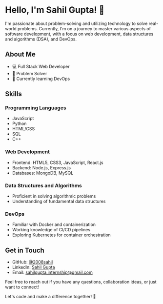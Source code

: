 



# Hello, I'm Sahil Gupta! 👋

I'm passionate about problem-solving and utilizing technology to solve real-world problems. Currently, I'm on a journey to master various aspects of software development, with a focus on web development, data structures and algorithms (DSA), and DevOps.

## About Me

- 💻 Full Stack Web Developer
- 🧠 Problem Solver
- 🚀 Currently learning DevOps

## Skills

### Programming Languages
- JavaScript
- Python
- HTML/CSS
- SQL
- C++
  

### Web Development
- Frontend: HTML5, CSS3, JavaScript, React.js
- Backend: Node.js, Express.js
- Databases: MongoDB, MySQL

### Data Structures and Algorithms
- Proficient in solving algorithmic problems
- Understanding of fundamental data structures

### DevOps
- Familiar with Docker and containerization
- Working knowledge of CI/CD pipelines
- Exploring Kubernetes for container orchestration


## Get in Touch

- GitHub: [@2008sahil](https://github.com/2008sahil)
- LinkedIn: [Sahil Gupta](https://www.linkedin.com/in/sahil-gupta-b85122228/)
- Email: sahilgupta.internship@gmail.com

Feel free to reach out if you have any questions, collaboration ideas, or just want to connect!

Let's code and make a difference together! 🚀
